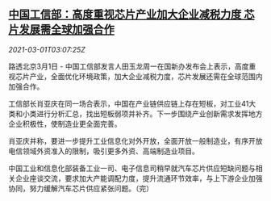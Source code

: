 <!--1614568995000-->
[中国工信部：高度重视芯片产业加大企业减税力度 芯片发展需全球加强合作](https://cn.reuters.com/article/china-industry-ministry-0301-mon-idCNKCS2AT13K)
------

<div><i>2021-03-01T03:07:25Z</i></div><p>路透北京3月1日 - 中国工信部发言人田玉龙周一在国新办发布会上表示，高度重视芯片产业，全面优化环境政策，加大企业减税力度，芯片发展还需在全球范围内加强合作。</p><p>工信部长肖亚庆在同一场合表示，中国在产业链供应链上存在短板，对工业41大类和小类进行分析汇总，找出短板弱项并补齐。下一步围绕产业创新需求发挥地方企业积极性，使制造业更全面完善。</p><p>肖亚庆并称，要进一步提升工业信息化对外开放，全面开放一般制造业，有序开放电信领域外资准入的限制，吸引更多外资、高端制造业项目。</p><p>中国工业和信息化部装备工业一司、电子信息司稍早就汽车芯片供应短缺问题与相关企业座谈交流，要求加大产能调配力度，提升流通环节效率，与上下游企业加强协同，努力缓解汽车芯片供应紧张问题。（完）</p>
